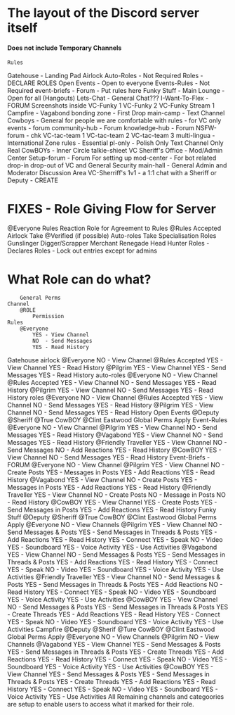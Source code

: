 # The layout of the Discord server itself
#### Does not include Temporary Channels

    Rules
Gatehouse - Landing Pad
    Airlock
    Auto-Roles - Not Required
    Roles - DECLARE ROLES
Open Events - Open to everyone
    Events-Rules - Not Required
    event-briefs - Forum - Put rules here
Funky Stuff - Main Lounge - Open for all (Hangouts)
    Lets-Chat - General Chat???
    I-Want-To-Flex - FORUM
        Screenshots inside
    VC-Funky 1
    VC-Funky 2
    VC-Funky Stream 1
Campfire - Vagabond bonding zone - First Drop
    main-camp - Text Channel
Cowboys - General for people we are comfortable with
    rules - for VC only
    events - forum
    community-hub - Forum
    knowledge-hub - Forum
    NSFW-forum - chk
    VC-tac-team 1
    VC-tac-team 2
    VC-tac-team 3
multi-lingua - International Zone
    rules - Essential
    pl-only - Polish Only Text Channel
Only Real CowBOYs - Inner Circle
    talkie-shieet
    VC
Sheriff's Office - Mod/Admin Center
    Setup-forum - Forum For setting up
    mod-center - For bot related drop-in drop-out of VC and General Security
    main-hall - General Admin and Moderator Discussion Area
    VC-Sherriff's 1v1 - a 1:1 chat with a Sheriff or Deputy - CREATE

# FIXES - Role Giving Flow for Server
@Everyone
    Rules
        Reaction Role for Agreement to Rules
@Rules Accepted
    Airlock
        Take @Verified (if possible)
    Auto-roles
        Take Specialisation Roles
            Gunslinger
            Digger/Scrapper
            Merchant
            Renegade
            Head Hunter
    Roles - Declares Roles - Lock out entries except for admins
# What Role can do what?
        General Perms
    Channel
        @ROLE
            Permission
    Rules
        @Everyone
            YES - View Channel
            NO  - Send Messages
            YES - Read History
Gatehouse
    airlock
        @Everyone
            NO -  View Channel
        @Rules Accepted
            YES - View Channel
            YES - Read History
        @Pilgrim
            YES - View Channel
            YES - Send Messages
            YES - Read History
    auto-roles
        @Everyone
            NO -  View Channel
        @Rules Accepted
            YES - View Channel
            NO  - Send Messages
            YES - Read History
        @Pilgrim
            YES - View Channel
            NO  - Send Messages
            YES - Read History
    roles
        @Everyone
            NO  - View Channel
        @Rules Accepted
            YES - View Channel
            NO  - Send Messages
            YES - Read History
        @Pilgrim
            YES - View Channel
            NO  - Send Messages
            YES - Read History
Open Events
        @Deputy
        @Sheriff
        @True CowBOY
        @Clint Eastwood
            Global Perms Apply
    Event-Rules
        @Everyone
            NO  - View Channel
        @Pilgrim
            YES - View Channel
            NO  - Send Messages
            YES - Read History
        @Vagabond
            YES - View Channel
            NO  - Send Messages
            YES - Read History
        @Friendly Traveller
            YES - View Channel
            NO  - Send Messages
            NO  - Add Reactions
            YES - Read History
        @CowBOY
            YES - View Channel
            NO  - Send Messages
            YES - Read History
    Event-Briefs - FORUM
        @Everyone
            NO  - View Channel
        @Pilgrim
            YES - View Channel
            NO  - Create Posts
            YES - Messages in Posts
            YES - Add Reactions
            YES - Read History
        @Vagabond
            YES - View Channel
            NO  - Create Posts
            YES - Messages in Posts
            YES - Add Reactions
            YES - Read History
        @Friendly Traveller
            YES - View Channel
            NO  - Create Posts
            NO  - Message in Posts
            NO  - Read History
        @CowBOY
            YES - View Channel
            YES - Create Posts
            YES - Send Messages in Posts
            YES - Add Reactions
            YES - Read History
Funky Stuff
        @Deputy
        @Sheriff
        @True CowBOY
        @Clint Eastwood
            Global Perms Apply
        @Everyone
            NO  - View Channels
        @Pilgrim
            YES - View Channel
            NO  - Send Messages & Posts
            YES - Send Messages in Threads & Posts
            YES - Add Reactions
            YES - Read History
            YES - Connect
            YES - Speak
            NO  - Video
            YES - Soundboard
            YES - Voice Activity
            YES - Use Activities
        @Vagabond
            YES - View Channel
            NO  - Send Messages & Posts
            YES - Send Messages in Threads & Posts
            YES - Add Reactions
            YES - Read History
            YES - Connect
            YES - Speak
            NO  - Video
            YES - Soundboard
            YES - Voice Activity
            YES - Use Activities
        @Friendly Traveller
            YES - View Channel
            NO  - Send Messages & Posts
            YES - Send Messages in Threads & Posts
            YES - Add Reactions
            NO  - Read History
            YES - Connect
            YES - Speak
            NO  - Video
            YES - Soundboard
            YES - Voice Activity
            YES - Use Activities
        @CowBOY
            YES - View Channel
            NO  - Send Messages & Posts
            YES - Send Messages in Threads & Posts
            YES - Create Threads
            YES - Add Reactions
            YES - Read History
            YES - Connect
            YES - Speak
            NO  - Video
            YES - Soundboard
            YES - Voice Activity
            YES - Use Activities
Campfire
        @Deputy
        @Sherif
        @Ture CowBOY
        @Clint Eastwood
            Global Perms Apply
        @Everyone
            NO  - View Channels
        @Pilgrim
            NO  - View Channels
        @Vagabond
            YES - View Channel
            YES - Send Messages & Posts
            YES - Send Messages in Threads & Posts
            YES - Create Threads
            YES - Add Reactions
            YES - Read History
            YES - Connect
            YES - Speak
            NO  - Video
            YES - Soundboard
            YES - Voice Activity
            YES - Use Activities
        @CowBOY
            YES - View Channel
            YES - Send Messages & Posts
            YES - Send Messages in Threads & Posts
            YES - Create Threads
            YES - Add Reactions
            YES - Read History
            YES - Connect
            YES - Speak
            NO  - Video
            YES - Soundboard
            YES - Voice Activity
            YES - Use Activities
All Remaining channels and categoories are setup to enable users to access what it marked for their role. 